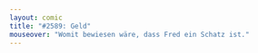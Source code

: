 ```yaml
---
layout: comic
title: "#2589: Geld"
mouseover: "Womit bewiesen wäre, dass Fred ein Schatz ist."
---
```

